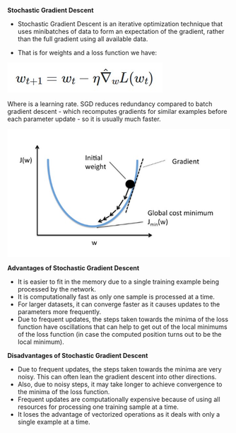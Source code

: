 **Stochastic Gradient Descent**

- Stochastic Gradient Descent is an iterative optimization technique that uses minibatches of data to form an expectation of the gradient, rather than the full gradient using all available data.

- That is for weights and a loss function we have:

![alt text](https://github.com/nishchalnishant/Deep_learning_methods/blob/main/img/sgd_update.jpg?raw=true)

Where is a learning rate. SGD reduces redundancy compared to batch gradient descent - which recomputes gradients for similar examples before each parameter update - so it is usually much faster.

![alt text](https://github.com/nishchalnishant/Deep_learning_methods/blob/main/img/sgd_train.jpg?raw=true)

**Advantages of Stochastic Gradient Descent**

- It is easier to fit in the memory due to a single training example being processed by the network.
- It is computationally fast as only one sample is processed at a time.
- For larger datasets, it can converge faster as it causes updates to the parameters more frequently.
- Due to frequent updates, the steps taken towards the minima of the loss function have oscillations that can help to get out of the local minimums of the loss function (in case the computed position turns out to be the local minimum).

**Disadvantages of Stochastic Gradient Descent**

- Due to frequent updates, the steps taken towards the minima are very noisy. This can often lean the gradient descent into other directions.
- Also, due to noisy steps, it may take longer to achieve convergence to the minima of the loss function.
- Frequent updates are computationally expensive because of using all resources for processing one training sample at a time.
- It loses the advantage of vectorized operations as it deals with only a single example at a time.
